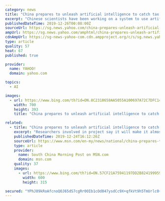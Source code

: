 ```yaml
---
category: news
title: "China prepares to unleash artificial intelligence to catch tax cheats"
excerpt: "Chinese scientists have been working on a system to use artificial intelligence that would make it almost impossible to cheat on taxes, according to researchers involved in the project. Over the last three years, about 300,000 government tax inspectors have been helping to train an AI system that draws on big data to detect behaviour that may ..."
publishedDateTime: 2019-12-26T00:08:00Z
sourceUrl: https://sg.news.yahoo.com/china-prepares-unleash-artificial-intelligence-105157436.html
ampUrl: https://sg.news.yahoo.com/amphtml/china-prepares-unleash-artificial-intelligence-105157436.html
cdnAmpUrl: https://sg-news-yahoo-com.cdn.ampproject.org/c/s/sg.news.yahoo.com/amphtml/china-prepares-unleash-artificial-intelligence-105157436.html
type: article
quality: 57
heat: 67
published: true

provider:
  name: YAHOO!
  domain: yahoo.com

topics:
  - AI

images:
  - url: https://www.bing.com/th?id=ON.8C2318658AA5055A100697A72C7DFC14
    width: 700
    height: 393
    title: "China prepares to unleash artificial intelligence to catch tax cheats"

related:
  - title: "China prepares to unleash artificial intelligence to catch tax cheats"
    excerpt: "Researchers involved in project say it will make it almost impossible to avoid detection, while the current fragmented system is easier to get around Concerns about economic impact may delay its introduction as many private firms rely on informal deals with local tax authorities to limit the amount they pay Chinese scientists have been working on a system to use artificial intelligence that would make it almost impossible to cheat on taxes,"
    publishedDateTime: 2019-12-24T16:12:26Z
    sourceUrl: https://www.msn.com/en-my/news/national/china-prepares-to-unleash-artificial-intelligence-to-catch-tax-cheats/ar-BBYj0ee?li=BBr8YXF
    type: article
    provider:
      name: South China Morning Post on MSN.com
      domain: msn.com
    quality: 37
    images:
      - url: https://www.bing.com/th?id=ON.57CF21A75941197DD2B82419995948D3
        width: 600
        height: 315

secured: "YPhJ89kRoAfcnoQOJ65dS7cgRr0OIb1cOd847ysdCc9X+qfkVt9h5TmUrlc0+2MpnFQ7fv2kvaokiyvFe0wGkCG/HbjQGqjGcqlogH5xSZHlPdD9LStCdye2G3NKyh4cUgVDiAlNCgYdKwEKIhvwq2YDiHK+bXhGTkppJpIxqP3XJSmffRyIm9Q/axv+kroZq3SOD1PZLJp30qVXsliAbCHCvaHxwhWkJPSpwmlVvoaYsirjGECbUmC835bt6kAyeb1RgO3Dg6xmVfZtWt+mvg==;GHkNpSFMMHDXGdvMoEZLOg=="
---
```


